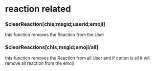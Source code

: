 # reaction related

### $clearReaction\[chis;msgid;userid;emoji\]

this function removes the Reaction from the User

### $clearReactions\[chis;msgid;emoji/all\]

this function removes the Reaction from all User and if option is all it will remove all reaction from the emoji


